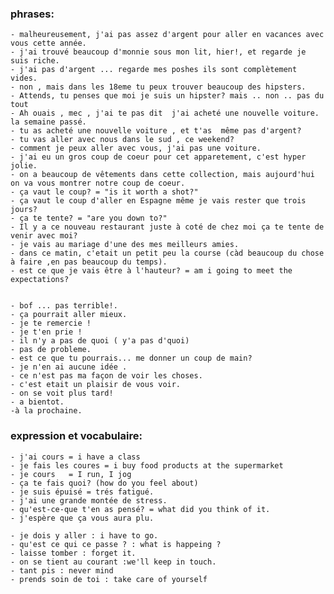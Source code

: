 
### phrases:
    - malheureusement, j'ai pas assez d'argent pour aller en vacances avec vous cette année.
    - j'ai trouvé beaucoup d'monnie sous mon lit, hier!, et regarde je suis riche. 
    - j'ai pas d'argent ... regarde mes poshes ils sont complètement vides.
    - non , mais dans les 18eme tu peux trouver beaucoup des hipsters.
    - Attends, tu penses que moi je suis un hipster? mais .. non .. pas du tout
    - Ah ouais , mec , j'ai te pas dit  j'ai acheté une nouvelle voiture. la semaine passé.
    - tu as acheté une nouvelle voiture , et t'as  même pas d'argent?
    - tu vas aller avec nous dans le sud , ce weekend?
    - comment je peux aller avec vous, j'ai pas une voiture.
    - j'ai eu un gros coup de coeur pour cet apparetement, c'est hyper jolie.
    - on a beaucoup de vêtements dans cette collection, mais aujourd'hui on va vous montrer notre coup de coeur.
    - ça vaut le coup? = "is it worth a shot?"
    - ça vaut le coup d'aller en Espagne même je vais rester que trois jours?
    - ça te tente? = "are you down to?"
    - Il y a ce nouveau restaurant juste à coté de chez moi ça te tente de venir avec moi?
    - je vais au mariage d'une des mes meilleurs amies.
    - dans ce matin, c'etait un petit peu la course (càd beaucoup du chose à faire ,en pas beaucoup du temps).
    - est ce que je vais être à l'hauteur? = am i going to meet the expectations?


    - bof ... pas terrible!.
    - ça pourrait aller mieux.
    - je te remercie !
    - je t'en prie !
    - il n'y a pas de quoi ( y'a pas d'quoi)
    - pas de probleme.
    - est ce que tu pourrais... me donner un coup de main?
    - je n'en ai aucune idée .
    - ce n'est pas ma façon de voir les choses.
    - c'est etait un plaisir de vous voir.
    - on se voit plus tard!
    - a bientot.
    -à la prochaine.


### expression et vocabulaire:
    - j'ai cours = i have a class
    - je fais les coures = i buy food products at the supermarket
    - je cours   = I run, I jog
    - ça te fais quoi? (how do you feel about)
    - je suis épuisé = trés fatigué.
    - j'ai une grande montée de stress.
    - qu'est-ce-que t'en as pensé? = what did you think of it.
    - j'espère que ça vous aura plu.
    
    - je dois y aller : i have to go.
    - qu'est ce qui ce passe ? : what is happeing ?
    - laisse tomber : forget it.
    - on se tient au courant :we'll keep in touch.
    - tant pis : never mind
    - prends soin de toi : take care of yourself

